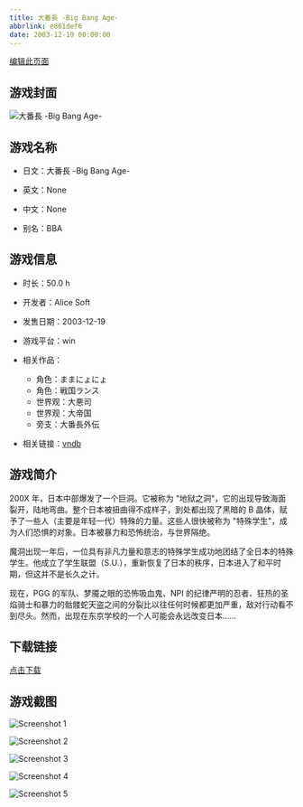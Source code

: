 ```yaml
---
title: 大番長 -Big Bang Age-
abbrlink: e861def6
date: 2003-12-19 00:00:00
---
```

[编辑此页面](https://github.com/ACG-3/ADV3-source/blob/main/source/_posts/games/%E5%A4%A7%E7%95%AA%E9%95%B7%20-Big%20Bang%20Age-.md)

## 游戏封面

![大番長 -Big Bang Age-](https%3A//pan.timero.xyz/onedrive/img_lib_001/%E5%A4%A7%E7%95%AA%E9%95%B7%20-Big%20Bang%20Age-_cover.avif)


## 游戏名称

- 日文：大番長 -Big Bang Age-
- 英文：None
- 中文：None

- 别名：BBA


## 游戏信息

- 时长：50.0 h
- 开发者：Alice Soft
- 发售日期：2003-12-19
- 游戏平台：win
- 相关作品：
   - 角色：ままにょにょ
   - 角色：戦国ランス
   - 世界观：大悪司
   - 世界观：大帝国
   - 旁支：大番長外伝

- 相关链接：[vndb](https://vndb.org/v299)


## 游戏简介

200X 年，日本中部爆发了一个巨洞。它被称为 "地狱之洞"，它的出现导致海面裂开，陆地弯曲。整个日本被扭曲得不成样子，到处都出现了黑暗的 B 晶体，赋予了一些人（主要是年轻一代）特殊的力量。这些人很快被称为 "特殊学生"，成为人们恐惧的对象。日本被暴力和恐怖统治，与世界隔绝。

魔洞出现一年后，一位具有非凡力量和意志的特殊学生成功地团结了全日本的特殊学生。他成立了学生联盟（S.U.），重新恢复了日本的秩序，日本进入了和平时期，但这并不是长久之计。

现在，PGG 的军队、梦魇之眼的恐怖吸血鬼、NPI 的纪律严明的忍者、狂热的圣焰骑士和暴力的骷髅蛇天盗之间的分裂比以往任何时候都更加严重，敌对行动看不到尽头。然而，出现在东京学校的一个人可能会永远改变日本......




## 下载链接

[点击下载](https://pan.timero.xyz/onedrive/adv_lib_001/%E5%A4%A7%E7%95%AA%E9%95%B7%20-Big%20Bang%20Age-)


## 游戏截图


![Screenshot 1](https%3A//pan.timero.xyz/onedrive/img_lib_001/%E5%A4%A7%E7%95%AA%E9%95%B7%20-Big%20Bang%20Age-_Screenshot_1.avif)

![Screenshot 2](https%3A//pan.timero.xyz/onedrive/img_lib_001/%E5%A4%A7%E7%95%AA%E9%95%B7%20-Big%20Bang%20Age-_Screenshot_2.avif)

![Screenshot 3](https%3A//pan.timero.xyz/onedrive/img_lib_001/%E5%A4%A7%E7%95%AA%E9%95%B7%20-Big%20Bang%20Age-_Screenshot_3.avif)

![Screenshot 4](https%3A//pan.timero.xyz/onedrive/img_lib_001/%E5%A4%A7%E7%95%AA%E9%95%B7%20-Big%20Bang%20Age-_Screenshot_4.avif)

![Screenshot 5](https%3A//pan.timero.xyz/onedrive/img_lib_001/%E5%A4%A7%E7%95%AA%E9%95%B7%20-Big%20Bang%20Age-_Screenshot_5.avif)


